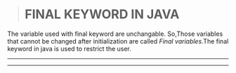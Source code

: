 > # FINAL KEYWORD IN JAVA

The variable used with final keyword are unchangable. So,Those variables that cannot be changed after initialization are called *Final variables*.The final keyword in java is used to restrict the user.

---
---
